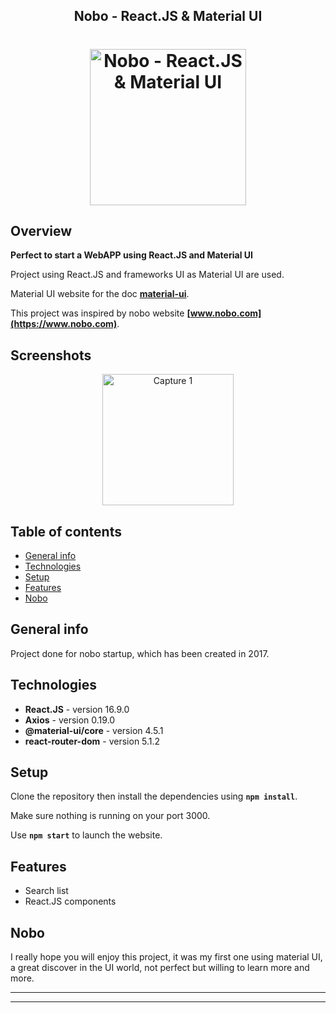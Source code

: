 <h2 align="center">
	Nobo - React.JS & Material UI
</h2>

<h1 align="center">
<img
		width="250"
		alt="Nobo - React.JS & Material UI"
		src="https://github.com/Regisnut/nobo/blob/master/assets/nobo.png">
</h1>

## Overview

**Perfect to start a WebAPP using React.JS and Material UI**

Project using React.JS and frameworks UI as Material UI are used.

Material UI website for the doc **[material-ui](https://material-ui.com/)**.

This project was inspired by nobo website **[www.nobo.com](https://www.nobo.com)**.

## Screenshots

<p align="center">
<img
		width="210"
		alt="Capture 1"
		src="https://github.com/Regisnut/nobo/blob/master/assets/Capture1.png">

</p>

## Table of contents

- [General info](#general-info)
- [Technologies](#technologies)
- [Setup](#setup)
- [Features](#features)
- [Nobo](#nobo)

## General info

Project done for nobo startup, which has been created in 2017.

## Technologies

- **React.JS** - version 16.9.0
- **Axios** - version 0.19.0
- **@material-ui/core** - version 4.5.1
- **react-router-dom** - version 5.1.2

## Setup

Clone the repository then install the dependencies using **`npm install`**.

Make sure nothing is running on your port 3000.

Use **`npm start`** to launch the website.

## Features

- Search list
- React.JS components

## Nobo

I really hope you will enjoy this project, it was my first one using material UI, a great discover in the UI world, not perfect but willing to learn more and more.

---

---
